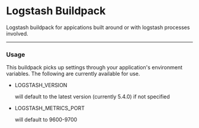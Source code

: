 # Logstash Buildpack #
Logstash buildpack for appications built around or with logstash processes involved.

---
### Usage ###
This buildpack picks up settings through your application's environment variables.  The following are currently available for use.
* LOGSTASH_VERSION

   will default to the latest version (currently 5.4.0) if not specified
* LOGSTASH_METRICS_PORT

   will default to 9600-9700
